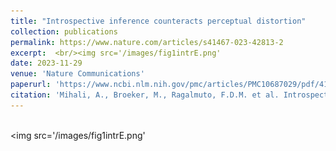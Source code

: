```yaml
---
title: "Introspective inference counteracts perceptual distortion"
collection: publications
permalink: https://www.nature.com/articles/s41467-023-42813-2
excerpt:  <br/><img src='/images/fig1intrE.png'
date: 2023-11-29
venue: 'Nature Communications'
paperurl: 'https://www.ncbi.nlm.nih.gov/pmc/articles/PMC10687029/pdf/41467_2023_Article_42813.pdf'
citation: 'Mihali, A., Broeker, M., Ragalmuto, F.D.M. et al. Introspective inference counteracts perceptual distortion. Nat Commun 14, 7826 (2023). https://doi.org/10.1038/s41467-023-42813-2'
---
```



<br/><img src='/images/fig1intrE.png'
